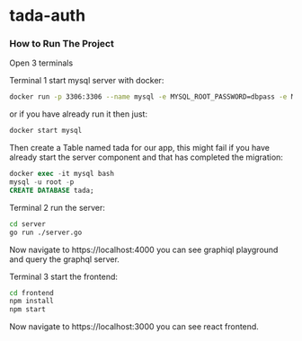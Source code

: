 # tada-auth
 
### How to Run The Project <a name="how-to-run-project"></a>

Open 3 terminals

Terminal 1 start mysql server with docker:
```bash
docker run -p 3306:3306 --name mysql -e MYSQL_ROOT_PASSWORD=dbpass -e MYSQL_DATABASE=tada -d mysql:latest
```
or if you have already run it then just:
```bash
docker start mysql
```
Then create a Table named tada for our app, this might fail if you have already start the server component and that has completed the migration:
```sql
docker exec -it mysql bash
mysql -u root -p
CREATE DATABASE tada;
```
Terminal 2 run the server: 
```bash
cd server
go run ./server.go
```
Now navigate to https://localhost:4000 you can see graphiql playground and query the graphql server.

Terminal 3 start the frontend:
```bash
cd frontend
npm install
npm start
```
Now navigate to https://localhost:3000 you can see react frontend.
